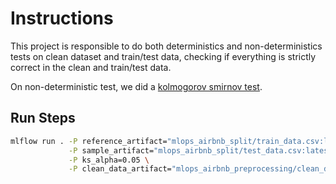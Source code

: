 # Instructions

This project is responsible to do both deterministics and non-deterministics tests on clean dataset and train/test data, checking if everything is strictly correct in the clean and train/test data.

On non-deterministic test, we did a [kolmogorov smirnov test](https://pt.wikipedia.org/wiki/Teste_Kolmogorov-Smirnov). 

## Run Steps

```bash
mlflow run . -P reference_artifact="mlops_airbnb_split/train_data.csv:latest" \
             -P sample_artifact="mlops_airbnb_split/test_data.csv:latest" \
             -P ks_alpha=0.05 \
             -P clean_data_artifact="mlops_airbnb_preprocessing/clean_data.csv:latest"
```
